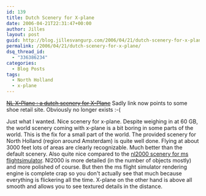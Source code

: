 ```yaml
---
id: 139
title: Dutch Scenery for X-plane
date: 2006-04-21T22:31:47+00:00
author: Jilles
layout: post
guid: http://blog.jillesvangurp.com/2006/04/21/dutch-scenery-for-x-plane/
permalink: /2006/04/21/dutch-scenery-for-x-plane/
dsq_thread_id:
  - "336386234"
categories:
  - Blog Posts
tags:
  - North Holland
  - x-plane
---
```

<del datetime="2016-11-14T14:35:34+00:00"><a href="http://www.nlx-plane.nl/">NL X-Plane : a dutch scenery for X-Plane</a></del> Sadly link now points to some shoe retail site. Obviously no longer exists :-(

Just what I wanted. Nice scenery for x-plane. Despite weighing in at 60 GB, the world scenery coming with x-plane is a bit boring in some parts of the world. This is the fix for a small part of the world. The provided scenery for North Holland (region around Amsterdam) is quite well done. Flying at about 3000 feet lots of areas are clearly recognizable. Much better than the default scenery. Also quite nice compared to the [nl2000 scenery for ms flightsimulator](http://www.nl-2000.com/nuke/). Nl2000 is more detailed (in the number of objects mostly) and more polished of course. But then the ms flight simulator rendering engine is complete crap so you don't actually see that much because everything is flickering all the time. X-plane on the other hand is above all smooth and allows you to see textured details in the distance.